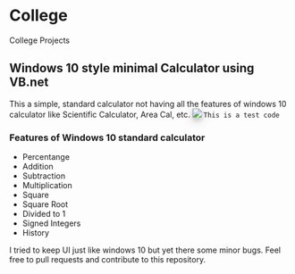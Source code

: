 # College
College Projects

## Windows 10 style minimal Calculator using VB.net
This a simple, standard calculator not having all the features of windows 10 calculator like Scientific Calculator, Area Cal, etc.
<img style="box-shadow: 0 4px 8px 0 rgba(0, 0, 0, 0.2), 0 6px 20px 0 rgba(0, 0, 0, 0.19);" src="https://i.imgur.com/Cb10P86.png"></img>
<code>This is a test code</code>
### Features of Windows 10 standard calculator
<ul>
  <li>Percentange</li>
  <li>Addition</li>
  <li>Subtraction</li>
  <li>Multiplication</li>
  <li>Square</li>
  <li>Square Root</li>
  <li>Divided to 1</li>
  <li>Signed Integers</li>
  <li>History</li>
</ul>

I tried to keep UI just like windows 10 but yet there some minor bugs. Feel free to pull requests and contribute to this repository.

  
